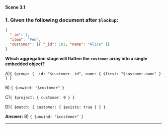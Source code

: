 **Scene 3.1**

### **1. Given the following document after `$lookup`:**

```json
{
  "_id": 1,
  "item": "Pen",
  "customer": [{ "_id": 101, "name": "Alice" }]
}
```

**Which aggregation stage will flatten the `customer` array into a single embedded object?**

A)`{ $group: { _id: "$customer._id", name: { $first: "$customer.name" } } }`

B) `{ $unwind: "$customer" }`

C)`{ $project: { customer: 0 } }`

D)`{ $match: { customer: { $exists: true } } }`

**Answer:** B) `{ $unwind: "$customer" }`

---
